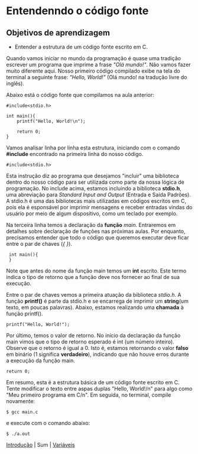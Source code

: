 # Entendenndo o código fonte

## Objetivos de aprendizagem
- Entender a estrutura de um código fonte escrito em C.

Quando vamos iniciar no mundo da programação é quase uma tradição escrever um programa que imprime a frase _"Olá mundo!"_. Não vamos fazer muito diferente aqui.
Nosso primeiro código compilado exibe na tela do terminal a seguinte frase: _"Hello, World!"_ (Olá mundo! na tradução livre do inglês).

Abaixo está o código fonte que compilamos na aula anterior:

    #include<stdio.h>
    
    int main(){
        printf("Hello, World!\n");
        
        return 0;
    }
    
Vamos analisar linha por linha esta estrutura, iniciando com o comando __#include__ encontrado na primeira linha do nosso código.

    #include<stdio.h>
      
Esta instrução diz ao programa que desejamos "incluir" uma biblioteca dentro do nosso código para ser utilizada como parte da nossa lógica de programação.
No include acima, estamos incluindo a biblioteca __stdio.h__, uma abreviação para _Standard Input and Output_ (Entrada e Saída Padrões). A stdio.h é uma das
bibliotecas mais utilizadas em códigos escritos em C, pois ela é esponsável por imprimir mensagens e receber entradas vindas do usuário por meio de algum dispositivo, 
como um teclado por exemplo.

Na terceira linha temos a declaração da __função__ _main_. Entraremos em detalhes sobre declaração de funções nas próximas aulas. Por enquanto, precisamos entender que todo o código que queremos executar deve ficar entre o par de chaves (_{ }_).
     
     int main(){
     }
     
Note que antes do nome da função main temos um __int__ escrito. Este termo indica o tipo de retorno que a função deve nos fornecer ao final de sua execução.

Entre o par de chaves vemos a primeira atuação da biblioteca _stdio.h_. A função __printf()__ é parte da stdio.h e se encarrega de imprimir um __string__(um texto, em poucas palavras). Abaixo, estamos realizando uma __chamada__ à função printf().

    printf("Hello, World!");
    
Por último, temos o valor de retorno. No início da declaração da função main vimos que o tipo de retorno esperado é int (um número inteiro). Observe que o retorno é igual a 0. Isto é, estamos retornando o valor __falso__ em binário (1 significa __verdadeiro__), indicando que não houve erros durante a execução da função main.

    return 0;

Em resumo, esta é a estrutura básica de um código fonte escrito em C. Tente modificar o texto entre aspas duplas "Hello, World!/n" para algo como "Meu primeiro programa em C/n". Em seguida, no terminal, compile novamente:

    $ gcc main.c

e execute com o comando abaixo:

    $ ./a.out
[Introdução]() | Sum | [Variáveis](https://github.com/chicofreitas/c-tutorial/blob/main/variaveis.md)
